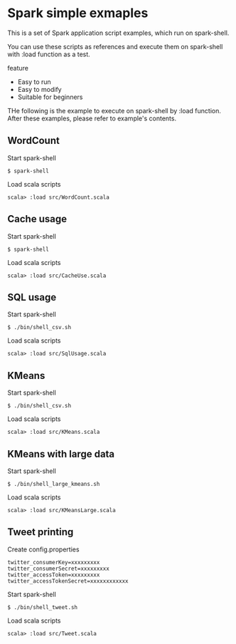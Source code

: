 # Spark simple exmaples

This is a set of Spark application script examples,
which run on spark-shell.

You can use these scripts as references and execute them on spark-shell with :load function as a test.

feature

* Easy to run
* Easy to modify
* Suitable for beginners

THe following is the example to execute on spark-shell by :load function.
After these examples, please refer to example's contents.

## WordCount
Start spark-shell

```shell
$ spark-shell
```

Load scala scripts

```
scala> :load src/WordCount.scala
```

## Cache usage

Start spark-shell

```shell
$ spark-shell
```

Load scala scripts

```
scala> :load src/CacheUse.scala
```

## SQL usage

Start spark-shell

```
$ ./bin/shell_csv.sh
```

Load scala scripts

```
scala> :load src/SqlUsage.scala
```

## KMeans

Start spark-shell

```
$ ./bin/shell_csv.sh
```
Load scala scripts

```
scala> :load src/KMeans.scala
```

## KMeans with large data

Start spark-shell

```
$ ./bin/shell_large_kmeans.sh
```

Load scala scripts

```
scala> :load src/KMeansLarge.scala
```

## Tweet printing

Create config.properties

```
twitter_consumerKey=xxxxxxxxx
twitter_consumerSecret=xxxxxxxxx
twitter_accessToken=xxxxxxxxx
twitter_accessTokenSecret=xxxxxxxxxxxx
```

Start spark-shell

```
$ ./bin/shell_tweet.sh
```

Load scala scripts

```
scala> :load src/Tweet.scala
```


